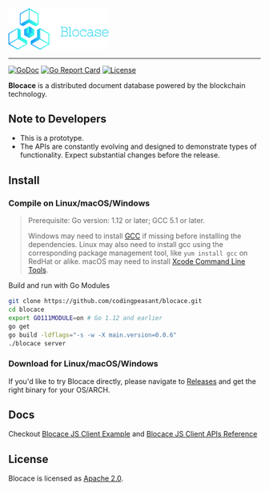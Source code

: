 <img src="./assets/blocace-full.png" alt="drawing" width="200"/>

<hr/>

[![GoDoc](https://godoc.org/github.com/codingpeasant/blocace?status.svg)](https://godoc.org/github.com/codingpeasant/blocace) [![Go Report Card](https://goreportcard.com/badge/github.com/codingpeasant/blocace)](https://goreportcard.com/report/github.com/codingpeasant/blocace) [![License](https://img.shields.io/badge/License-Apache%202.0-blue.svg)](https://opensource.org/licenses/Apache-2.0)

__Blocace__ is a distributed document database powered by the blockchain technology.

## Note to Developers
* This is a prototype.
* The APIs are constantly evolving and designed to demonstrate types of functionality. Expect substantial changes before the release.

## Install

### Compile on Linux/macOS/Windows
> Prerequisite: Go version: 1.12 or later; GCC 5.1 or later.
> 
> Windows may need to install [GCC](http://tdm-gcc.tdragon.net/download) if missing before installing the dependencies. Linux may also need to install gcc using the corresponding package management tool, like `yum install gcc` on RedHat or alike. macOS may need to install [Xcode Command Line Tools](https://www.ics.uci.edu/~pattis/common/handouts/macmingweclipse/allexperimental/macxcodecommandlinetools.html).

Build and run with Go Modules
```bash
git clone https://github.com/codingpeasant/blocace.git
cd blocace
export GO111MODULE=on # Go 1.12 and earlier
go get
go build -ldflags="-s -w -X main.version=0.0.6"
./blocace server
```

### Download for Linux/macOS/Windows
If you'd like to try Blocace directly, please navigate to [Releases](https://github.com/codingpeasant/blocace/releases) and get the right binary for your OS/ARCH.

## Docs
Checkout [Blocace JS Client Example](https://github.com/codingpeasant/blocace-js/blob/master/example.js) and [Blocace JS Client APIs Reference](https://github.com/codingpeasant/blocace-js/blob/master/README.md)

## License
Blocace is licensed as [Apache 2.0](https://github.com/codingpeasant/blocace/blob/master/LICENSE).
